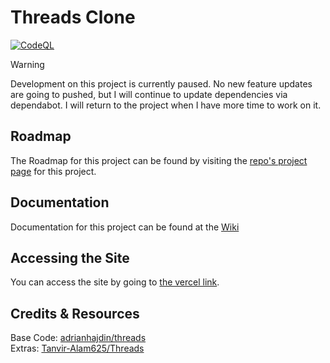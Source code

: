 # Threads Clone

[![CodeQL](https://github.com/ahmadk953/threads-clone/actions/workflows/codeql.yml/badge.svg)](https://github.com/ahmadk953/threads-clone/actions/workflows/codeql.yml)

> [!WARNING]
> Development on this project is currently paused. No new feature updates are going to pushed, but I will continue to update dependencies via dependabot. I will return to the project when I have more time to work on it.

## Roadmap

The Roadmap for this project can be found by visiting the [repo's project page](https://github.com/users/ahmadk953/projects/2) for this project.

## Documentation

Documentation for this project can be found at the [Wiki](https://github.com/ahmadk953/threads-clone/wiki)

## Accessing the Site

You can access the site by going to [the vercel link](https://threads-clone-one-chi.vercel.app/).

## Credits & Resources

Base Code: [adrianhajdin/threads](https://github.com/adrianhajdin/threads)  
Extras: [Tanvir-Alam625/Threads](https://github.com/Tanvir-Alam625/Threads)
